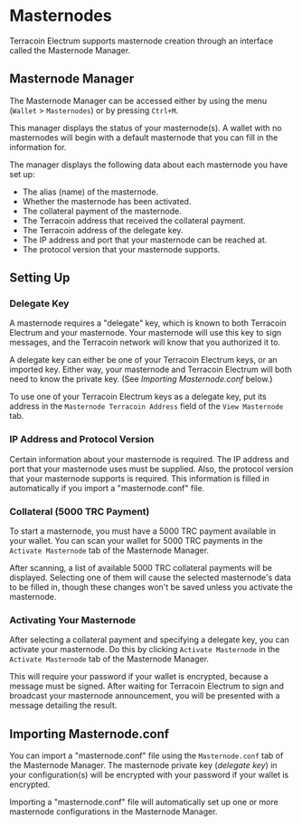 # Masternodes

Terracoin Electrum supports masternode creation through an interface called the Masternode Manager.

## Masternode Manager

The Masternode Manager can be accessed either by using the menu (`Wallet` > `Masternodes`) or
by pressing `Ctrl+M`.

This manager displays the status of your masternode(s). A wallet with no masternodes will begin
with a default masternode that you can fill in the information for.

The manager displays the following data about each masternode you have set up:

- The alias (name) of the masternode.
- Whether the masternode has been activated.
- The collateral payment of the masternode.
- The Terracoin address that received the collateral payment.
- The Terracoin address of the delegate key.
- The IP address and port that your masternode can be reached at.
- The protocol version that your masternode supports.

## Setting Up

### Delegate Key

A masternode requires a "delegate" key, which is known to both Terracoin Electrum and your masternode.
Your masternode will use this key to sign messages, and the Terracoin network will know that you authorized
it to.

A delegate key can either be one of your Terracoin Electrum keys, or an imported key. Either way, your masternode
and Terracoin Electrum will both need to know the private key. (See *Importing Masternode.conf* below.)

To use one of your Terracoin Electrum keys as a delegate key, put its address in the `Masternode Terracoin Address`
field of the `View Masternode` tab.

### IP Address and Protocol Version

Certain information about your masternode is required. The IP address and port that your masternode uses
must be supplied. Also, the protocol version that your masternode supports is required. This information is filled
in automatically if you import a "masternode.conf" file.

### Collateral (5000 TRC Payment)

To start a masternode, you must have a 5000 TRC payment available in your wallet.
You can scan your wallet for 5000 TRC payments in the `Activate Masternode` tab of the Masternode
Manager.

After scanning, a list of available 5000 TRC collateral payments will be displayed. Selecting one
of them will cause the selected masternode's data to be filled in, though these changes won't be saved
unless you activate the masternode.

### Activating Your Masternode

After selecting a collateral payment and specifying a delegate key, you can activate your masternode.
Do this by clicking `Activate Masternode` in the `Activate Masternode` tab of the Masternode Manager.

This will require your password if your wallet is encrypted, because a message must be signed. After
waiting for Terracoin Electrum to sign and broadcast your masternode announcement, you will be presented with
a message detailing the result.

## Importing Masternode.conf

You can import a "masternode.conf" file using the `Masternode.conf` tab of the Masternode Manager.
The masternode private key (*delegate key*) in your configuration(s) will be encrypted with your
password if your wallet is encrypted.

Importing a "masternode.conf" file will automatically set up one or more masternode configurations in
the Masternode Manager.
